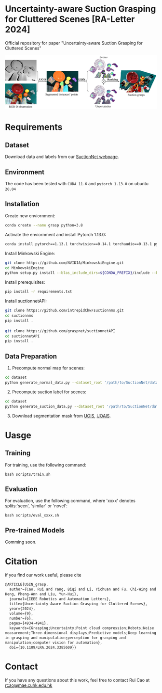# Uncertainty-aware Suction Grasping for Cluttered Scenes [RA-Letter 2024]

Official repository for paper "Uncertainty-aware Suction Grasping for Cluttered Scenes" 

![Image Title](https://github.com/rcao-hk/UISN/blob/master/framework.png)

# Requirements
## Dataset

Download data and labels from our [SuctionNet webpage](https://graspnet.net/suction).

## Environment

The code has been tested with `CUDA 11.6` and `pytorch 1.13.0` on ubuntu `20.04`

## Installation

Create new enviornment:
```bash
conda create --name grasp python=3.8
```
Activate the enviornment and install Pytorch 1.13.0:
```bash
conda install pytorch==1.13.1 torchvision==0.14.1 torchaudio==0.13.1 pytorch-cuda=11.6 -c pytorch -c nvidia
```
Install Minkowski Engine:
```bash
git clone https://github.com/NVIDIA/MinkowskiEngine.git
cd MinkowskiEngine
python setup.py install --blas_include_dirs=${CONDA_PREFIX}/include --blas=openblas
```
Install prerequisites:
```bash
pip install -r requirements.txt
```
Install suctionnetAPI:
```bash
git clone https://github.com/intrepidChw/suctionnms.git
cd suctionnms
pip install .

git clone https://github.com/graspnet/suctionnetAPI
cd suctionnetAPI
pip install .
```
## Data Preparation
1. Precompute normal map for scenes:
```bash
cd dataset
python generate_normal_data.py --dataset_root '/path/to/SuctionNet/dataset'
```
2. Precompute suction label for scenes:
```bash
cd dataset
python generate_suction_data.py --dataset_root '/path/to/SuctionNet/dataset'
```
3. Download segmentation mask from [UOIS](https://mycuhk-my.sharepoint.com/:u:/g/personal/1155187973_link_cuhk_edu_hk/EcLzwCXsPUdNiix_mxqwVmcBODekt_Qfj6DSWPgHzqXUGA?e=iC1ouY), [UOAIS](https://mycuhk-my.sharepoint.com/:u:/g/personal/1155187973_link_cuhk_edu_hk/EcYqOfP2P5NIn9AGgNbWj1IBSqnDRz-cIfajjJrYMXrDXw?e=SUXnSE).

# Uasge
## Training

For training, use the following command:

```
bash scripts/train.sh
```

## Evaluation
For evaluation, use the following command, where 'xxxx' denotes splits:'seen', 'similar' or 'novel': 

```
bash scripts/eval_xxxx.sh
```

## Pre-trained Models
Comming soon.


# Citation

if you find our work useful, please cite

```
@ARTICLE{USIN_grasp,
  author={Cao, Rui and Yang, Biqi and Li, Yichuan and Fu, Chi-Wing and Heng, Pheng-Ann and Liu, Yun-Hui},
  journal={IEEE Robotics and Automation Letters}, 
  title={Uncertainty-Aware Suction Grasping for Cluttered Scenes}, 
  year={2024},
  volume={9},
  number={6},
  pages={4934-4941},
  keywords={Grasping;Uncertainty;Point cloud compression;Robots;Noise measurement;Three-dimensional displays;Predictive models;Deep learning in grasping and manipulation;perception for grasping and manipulation;computer vision for automation},
  doi={10.1109/LRA.2024.3385609}}

```
# Contact
If you have any questions about this work, feel free to contact Rui Cao at rcao@mae.cuhk.edu.hk
